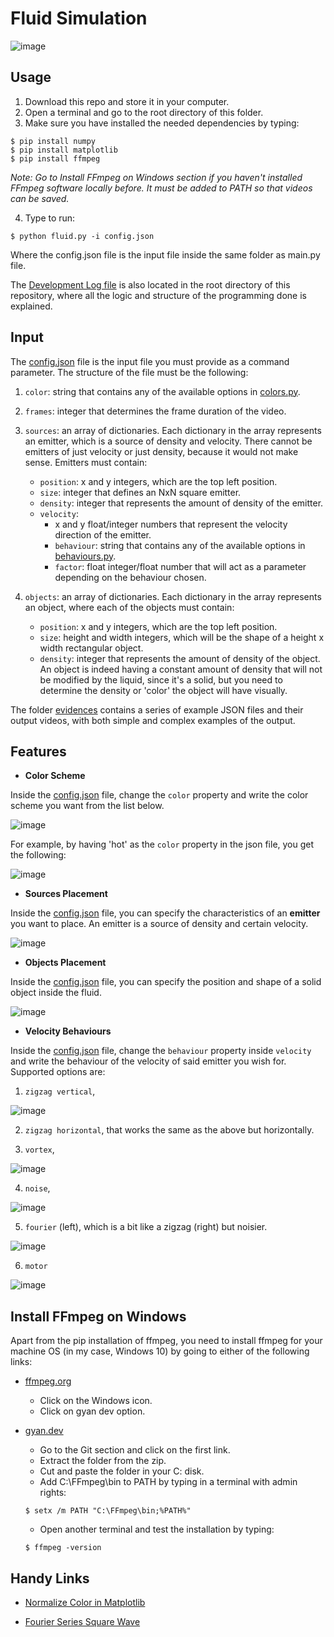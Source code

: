 # Fluid Simulation

![image](https://github.com/the-other-mariana/fluid-simulation/blob/master/res/reflection.png?raw=true) <br />

## Usage

1. Download this repo and store it in your computer.
2. Open a terminal and go to the root directory of this folder.
3. Make sure you have installed the needed dependencies by typing:

```
$ pip install numpy
$ pip install matplotlib
$ pip install ffmpeg
```

*Note: Go to Install FFmpeg on Windows section if you haven't installed FFmpeg software locally before. It must be added to PATH so that videos can be saved.*

4. Type to run:

```
$ python fluid.py -i config.json
```

Where the config.json file is the input file inside the same folder as main.py file. <br />

The [Development Log file](https://github.com/the-other-mariana/fluid-simulation/blob/master/DevelopmentLog_MarianaAvalos.pdf) is also located in the root directory of this repository, where all the logic and structure of the programming done is explained. <br />

## Input

The [config.json](https://github.com/the-other-mariana/fluid-simulation/blob/master/config.json) file is the input file you must provide as a command parameter. The structure of the file must be the following:

1. `color`: string that contains any of the available options in [colors.py](https://github.com/the-other-mariana/fluid-simulation/blob/master/colors.py).

2. `frames`: integer that determines the frame duration of the video.

3. `sources`: an array of dictionaries. Each dictionary in the array represents an emitter, which is a source of density and velocity. There cannot be emitters of just velocity or just density, because it would not make sense. Emitters must contain:

	- `position`: x and y integers, which are the top left position. 
	- `size`: integer that defines an NxN square emitter.
	- `density`: integer that represents the amount of density of the emitter.
	- `velocity`: 
		- x and y float/integer numbers that represent the velocity direction of the emitter. 
		- `behaviour`: string that contains any of the available options in [behaviours.py](https://github.com/the-other-mariana/fluid-simulation/blob/master/behaviours.py).
		- `factor`: float integer/float number that will act as a parameter depending on the behaviour chosen.

4. `objects`: an array of dictionaries. Each dictionary in the array represents an object, where each of the objects must contain:
	- `position`: x and y integers, which are the top left position. 
	- `size`: height and width integers, which will be the shape of a height x width rectangular object.
	- `density`: integer that represents the amount of density of the object. An object is indeed having a constant amount of density that will not be modified by the liquid, since it's a solid, but you need to determine the density or 'color' the object will have visually.

The folder [evidences](https://github.com/the-other-mariana/fluid-simulation/tree/master/evidences) contains a series of example JSON files and their output videos, with both simple and complex examples of the output.

## Features

- **Color Scheme** <br />

Inside the [config.json](https://github.com/the-other-mariana/fluid-simulation/blob/master/config.json) file, change the `color` property and write the color scheme you want from the list below. <br />

![image](https://github.com/the-other-mariana/fluid-simulation/blob/master/res/color-maps-02.png?raw=true)<br />

For example, by having 'hot' as the `color` property in the json file, you get the following: <br />

![image](https://github.com/the-other-mariana/fluid-simulation/blob/master/res/colors-02.gif)<br />

- **Sources Placement** <br />

Inside the [config.json](https://github.com/the-other-mariana/fluid-simulation/blob/master/config.json) file, you can specify the characteristics of an **emitter** you want to place. An emitter is a source of density and certain velocity. <br />

![image](https://github.com/the-other-mariana/fluid-simulation/blob/master/res/cover.gif)<br />

- **Objects Placement** <br />

Inside the [config.json](https://github.com/the-other-mariana/fluid-simulation/blob/master/config.json) file, you can specify the position and shape of a solid object inside the fluid. <br />

![image](https://github.com/the-other-mariana/fluid-simulation/blob/master/res/objects-03.gif)<br />

- **Velocity Behaviours** <br />

Inside the [config.json](https://github.com/the-other-mariana/fluid-simulation/blob/master/config.json) file, change the `behaviour` property inside `velocity` and write the behaviour of the velocity of said emitter you wish for. Supported options are: <br />

1. `zigzag vertical`,

![image](https://github.com/the-other-mariana/fluid-simulation/blob/master/res/objects-03.gif)

2. `zigzag horizontal`, that works the same as the above but horizontally.

3. `vortex`, 

![image](https://github.com/the-other-mariana/fluid-simulation/blob/master/res/vortex-example.gif)

4. `noise`,

![image](https://github.com/the-other-mariana/fluid-simulation/blob/master/res/noise-example.gif)

5. `fourier` (left), which is a bit like a zigzag (right) but noisier.

![image](https://github.com/the-other-mariana/fluid-simulation/blob/master/res/fourier-example.gif)

6. `motor`

![image](https://github.com/the-other-mariana/fluid-simulation/blob/master/res/motor-example.gif)

## Install FFmpeg on Windows

 Apart from the pip installation of ffmpeg, you need to install ffmpeg for your machine OS (in my case, Windows 10) by going to either of the following links:

- [ffmpeg.org](https://ffmpeg.org/download.html)
	- Click on the Windows icon.
	- Click on gyan dev option.
- [gyan.dev](https://www.gyan.dev/ffmpeg/builds/)
	- Go to the Git section and click on the first link.
	- Extract the folder from the zip.
	- Cut and paste the folder in your C: disk.
	- Add C:\FFmpeg\bin to PATH by typing in a terminal with admin rights: <br />

	```
	$ setx /m PATH "C:\FFmpeg\bin;%PATH%"
	```
	- Open another terminal and test the installation by typing: <br />

	```
	$ ffmpeg -version
	```
## Handy Links

- [Normalize Color in Matplotlib](https://stackoverflow.com/questions/48228692/maintaining-one-colorbar-for-maptlotlib-funcanimation) <br />

- [Fourier Series Square Wave](https://mathworld.wolfram.com/FourierSeriesSquareWave.html) <br />
